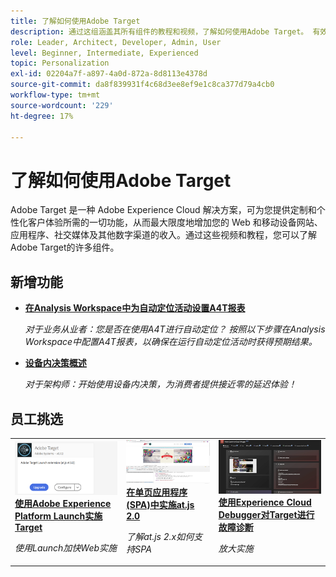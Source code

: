```yaml
---
title: 了解如何使用Adobe Target
description: 通过这组涵盖其所有组件的教程和视频，了解如何使用Adobe Target。 有效利用Adobe Target的力量。
role: Leader, Architect, Developer, Admin, User
level: Beginner, Intermediate, Experienced
topic: Personalization
exl-id: 02204a7f-a897-4a0d-872a-8d8113e4378d
source-git-commit: da8f839931f4c68d3ee8ef9e1c8ca377d79a4cb0
workflow-type: tm+mt
source-wordcount: '229'
ht-degree: 17%

---
```


# 了解如何使用Adobe Target

Adobe Target 是一种 Adobe Experience Cloud 解决方案，可为您提供定制和个性化客户体验所需的一切功能，从而最大限度地增加您的 Web 和移动设备网站、应用程序、社交媒体及其他数字渠道的收入。通过这些视频和教程，您可以了解Adobe Target的许多组件。

<div id="whats-new-section">

## 新增功能

* **[在Analysis Workspace中为自动定位活动设置A4T报表](integrations/set-up-a4t-reports-in-analysis-workspace-for-auto-target-activities.md)**

   *对于业务从业者：您是否在使用A4T进行自动定位？ 按照以下步骤在Analysis Workspace中配置A4T报表，以确保在运行自动定位活动时获得预期结果。*
* **[设备内决策概述](implementation/on-device-decisioning-overview.md)**

   *对于架构师：开始使用设备内决策，为消费者提供接近零的延迟体验！*
<!-- * **[Use the Recommendations API (Tutorial)](recommendations-api-tutorial/recs-api-overview.md)**
    *For developers: Get hands-on practice using the [!DNL Recommendations] APIs to configure and manage [!DNL Recommendations] catalogs and custom criteria, and more.*-->

<!--* **[Implement Adobe Target with Adobe Mobile Services SDK v4 for Android (Tutorial)](mobile-v4/overview.md)**
    *For developers who are already using Adobe Mobile Services SDK v4: learn how to start personalizing app experiences with Adobe Target. These steps are provided as legacy user support.*<!-- Concepts learned here are also applicable to Adobe Experience Platform Mobile SDK (v5).-->

<!--* **[Use Recommendations Offers (Video)](recommendations/use-recommendations-offers.md)**
    *For all Target Users: Learn how to use product recommendations in A/B and Experience Targeting Activities.*-->

<!--
* **[Create a Recommendations Activity (Video)](recommendations/create-a-recommendations-activity.md)**
    <br>
    *Recommend products to your customers at scale with this Premium feature.* -->


</div>

<div id="recs-overview-body-1"></div>
<div id="recs-overview-body-2"></div>
<div id="recs-overview-body-3"></div>
<div id="recs-overview-body-4"></div>
<div id="recs-overview-body-5"></div>
<div id="recs-overview-body-6"></div>

<div id="staff-picks-section">

## 员工挑选

<table>
<tr>
  <td>
    <a href="https://experienceleague.adobe.com/docs/launch-learn/implementing-in-websites-with-launch/implement-solutions/target.html?lang=en">
      <img alt="使用Adobe Experience Platform Launch实施Target" src="assets/launch_referencearchitectureguides.png" />
    </a>
    <div>
      <a href="https://experienceleague.adobe.com/docs/launch-learn/implementing-in-websites-with-launch/implement-solutions/target.html?lang=en">
    <strong>使用Adobe Experience Platform Launch实施Target</strong>
    </a>
    </div>
    <p>
    <em>使用Launch加快Web实施</em>
    <p>
  </td>
  <td>
    <a href="implementation/implement-atjs-20-in-a-single-page-application.md">
      <img alt="在单页应用程序(SPA)中实施at.js 2.0" src="assets/implementing_adobetargetsatjs20inasinglepageapplicationspa.png" />
    </a>
    <div>
      <a href="implementation/implement-atjs-20-in-a-single-page-application.md">
    <strong>在单页应用程序(SPA)中实施at.js 2.0</strong>
    </a>
    </div>
    <p>
    <em>了解at.js 2.x如何支持SPA</em>
    <p>
  </td>
  <td>
    <a href="troubleshooting/troubleshoot-with-the-experience-cloud-debugger.md">
      <img alt="使用Experience Cloud Debugger对Target进行故障诊断" src="assets/using_the_experienceclouddebuggerwithadobetarget.png" />
    </a>
    <div>
      <a href="troubleshooting/troubleshoot-with-the-experience-cloud-debugger.md">
    <strong>使用Experience Cloud Debugger对Target进行故障诊断</strong>
    </a>
    </div>
    <p>
    <em>放大实施</em>
    <p>
  </td>
</tr>
</table>
</div>
